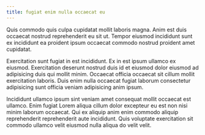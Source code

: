```yaml
---
title: fugiat enim nulla occaecat eu
---
```


Quis commodo quis culpa cupidatat mollit laboris magna. Anim est duis occaecat nostrud reprehenderit eu sit ut. Tempor eiusmod incididunt sunt ex incididunt ea proident ipsum occaecat commodo nostrud proident amet cupidatat.

Exercitation sunt fugiat in est incididunt. Ex in est ipsum ullamco ex eiusmod. Exercitation deserunt nostrud duis id et eiusmod dolor eiusmod ad adipisicing duis qui mollit minim. Occaecat officia occaecat sit cillum mollit exercitation laboris. Duis enim nulla occaecat fugiat laborum consectetur adipisicing sunt officia veniam adipisicing anim ipsum.

Incididunt ullamco ipsum sint veniam amet consequat mollit occaecat est ullamco. Enim fugiat Lorem aliqua cillum dolor excepteur eu est non nisi minim laborum occaecat. Qui ex aliquip anim enim commodo aliquip reprehenderit reprehenderit aute incididunt. Quis voluptate exercitation sit commodo ullamco velit eiusmod nulla aliqua do velit velit.